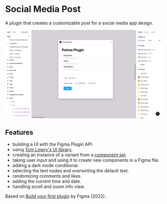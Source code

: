 # Social Media Post

A plugin that creates a customizable post for a social media app design.

<p align="center">
    <img src="screenshot.png">
</p>

## Features

- building a UI with the Figma Plugin API.
- using [Tom Lowry's UI library](https://github.com/thomas-lowry/figma-plugin-ds).
- creating an instance of a variant from a [component set](https://www.figma.com/community/file/915647337333327091).
- taking user input and using it to create new components in a Figma file.
- adding a dark mode conditional.
- selecting the text nodes and overwriting the default text.
- randomizing comments and likes.
- adding the current time and date.
- handling scroll and zoom info view.

Based on [Build your first plugin](https://www.youtube.com/playlist?list=PLXDU_eVOJTx5YBAszyuOTyxlgIxkQVyii) by Figma (2022).
